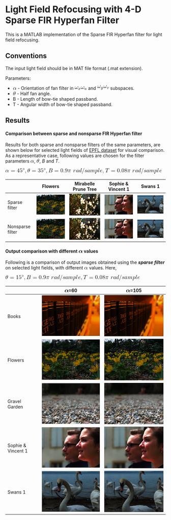# Light Field Refocusing with 4-D Sparse FIR Hyperfan Filter
This is a MATLAB implementation of the Sparse FIR Hyperfan filter for light field refocusing.

## Conventions
The input light field should be in MAT file format (.mat extension). 

Parameters:
- ![](docs/Images/alpha.gif) - Orientation of fan filter in ![](docs/Images/xu.gif) and ![](docs/Images/yv.gif) subspaces.
- ![](docs/Images/theta.gif) - Half fan angle.
- B - Length of bow-tie shaped passband.
- T - Angular width of bow-tie shaped passband.

## Results
#### Comparison between sparse and nonsparse FIR Hyperfan filter

Results for both sparse and nonsparse filters of the same parameters, are shown below for selected light fields of [EPFL dataset](https://mmspg.epfl.ch/EPFL-light-field-image-dataset) for visual comparison. As a representative case, following values are chosen for the filter parameters ![](docs/Images/alpha.gif), ![](docs/Images/theta.gif), *B* and *T*. 

![val1](docs/Images/val1.gif)

 | | Flowers | Mirabelle Prune Tree | Sophie & Vincent 1 | Swans 1|
| --- | --- | --- | --- | --- |
|Sparse filter| <img src="docs/Images/F_35_45.png" width="300" > | <img src="docs/Images/MPT_35_45.png" width="300" > | <img src="docs/Images/Sophie_&_Vincent_1_35_45.png" width="300" > | <img src="docs/Images/Swans_1_35_45.png" width="300" > |
|Nonsparse filter| <img src="docs/Images/F_35_45_ht.png" width="300" > | <img src="docs/Images/MPT_35_45_ht.png" width="300" > | <img src="docs/Images/Sophie_&_Vincent_1_35_45_ht.png" width="300" > | <img src="docs/Images/Swans_1_35_45_ht.png" width="300" > |

#### Output comparison with different ![](docs/Images/bold_alpha.gif) values

Following is a comparison of output images obtained using the ***sparse filter*** on selected light fields, with different ![](docs/Images/alpha.gif) values. Here,

![](docs/Images/vary_alpha.gif)

| | ![](docs/Images/bold_alpha.gif)=60 | ![](docs/Images/bold_alpha.gif)=105 |
| --- | --- | --- |
| Books | <img src="docs/Images/Books_15_60_ht.png" width="300" > | <img src="docs/Images/Books_15_60_ht.png" width="300" > |
| Flowers | <img src="docs/Images/F_15_60_ht.png" width="300" > | <img src="docs/Images/F_15_105_ht.png" width="300" > |
| Gravel Garden | <img src="docs/Images/GG_15_60_ht.png" width="300" > | <img src="docs/Images/GG_15_60_ht.png" width="300" > |
| Sophie & Vincent 1 | <img src="docs/Images/Sophie_&_Vincent_1_15_60_ht.png" width="300" > | <img src="docs/Images/Sophie_&_Vincent_1_15_60_ht.png" width="300" > |
| Swans 1 | <img src="docs/Images/Swans_1_15_60_ht.png" width="300" > | <img src="docs/Images/Swans_1_15_60_ht.png" width="300" > |
